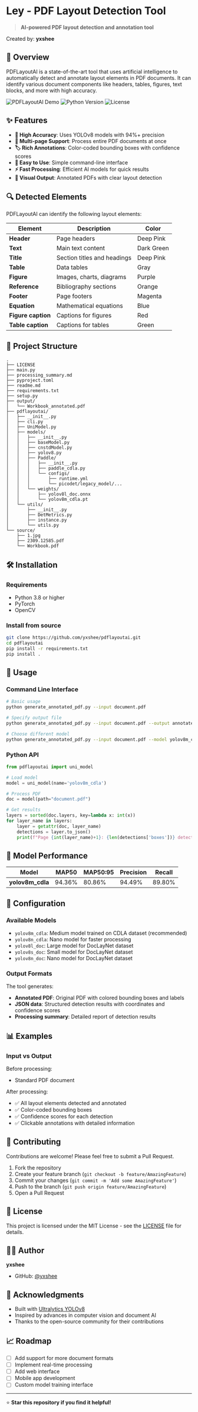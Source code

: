 # Ley - PDF Layout Detection Tool

> **AI-powered PDF layout detection and annotation tool**

Created by: **yxshee**

## 🚀 Overview

PDFLayoutAI is a state-of-the-art tool that uses artificial intelligence to automatically detect and annotate layout elements in PDF documents. It can identify various document components like headers, tables, figures, text blocks, and more with high accuracy.

![PDFLayoutAI Demo](https://img.shields.io/badge/PDF-Layout%20Detection-blue)
![Python Version](https://img.shields.io/badge/python-3.8%2B-brightgreen)
![License](https://img.shields.io/badge/license-MIT-green)

## ✨ Features

- **🎯 High Accuracy**: Uses YOLOv8 models with 94%+ precision
- **📄 Multi-page Support**: Process entire PDF documents at once
- **🏷️ Rich Annotations**: Color-coded bounding boxes with confidence scores
- **🔧 Easy to Use**: Simple command-line interface
- **⚡ Fast Processing**: Efficient AI models for quick results
- **🎨 Visual Output**: Annotated PDFs with clear layout detection

## 🔍 Detected Elements

PDFLayoutAI can identify the following layout elements:

| Element | Description | Color |
|---------|-------------|-------|
| **Header** | Page headers | Deep Pink |
| **Text** | Main text content | Dark Green |
| **Title** | Section titles and headings | Deep Pink |
| **Table** | Data tables | Gray |
| **Figure** | Images, charts, diagrams | Purple |
| **Reference** | Bibliography sections | Orange |
| **Footer** | Page footers | Magenta |
| **Equation** | Mathematical equations | Blue |
| **Figure caption** | Captions for figures | Red |
| **Table caption** | Captions for tables | Green |

## 📂 Project Structure

```text
.
├── LICENSE
├── main.py
├── processing_summary.md
├── pyproject.toml
├── readme.md
├── requirements.txt
├── setup.py
├── output/
│   └── Workbook_annotated.pdf
├── pdflayoutai/
│   ├── __init__.py
│   ├── cli.py
│   ├── UniModel.py
│   ├── models/
│   │   ├── __init__.py
│   │   ├── baseModel.py
│   │   ├── cnstdModel.py
│   │   ├── yolov8.py
│   │   ├── Paddle/
│   │   │   ├── __init__.py
│   │   │   ├── paddle_cdla.py
│   │   │   └── configs/
│   │   │       ├── runtime.yml
│   │   │       └── picodet/legacy_model/...
│   │   └── weights/
│   │       ├── yolov8l_doc.onnx
│   │       └── yolov8m_cdla.pt
│   └── utils/
│       ├── __init__.py
│       ├── DetMetrics.py
│       ├── instance.py
│       └── utils.py
└── source/
    ├── 1.jpg
    ├── 2309.12585.pdf
    └── Workbook.pdf
```

## 🛠️ Installation

### Requirements
- Python 3.8 or higher
- PyTorch
- OpenCV

### Install from source

```bash
git clone https://github.com/yxshee/pdflayoutai.git
cd pdflayoutai
pip install -r requirements.txt
pip install .
```

## 📖 Usage

### Command Line Interface

```bash
# Basic usage
python generate_annotated_pdf.py --input document.pdf

# Specify output file
python generate_annotated_pdf.py --input document.pdf --output annotated_document.pdf

# Choose different model
python generate_annotated_pdf.py --input document.pdf --model yolov8m_cdla
```

### Python API

```python
from pdflayoutai import uni_model

# Load model
model = uni_model(name='yolov8m_cdla')

# Process PDF
doc = model(path="document.pdf")

# Get results
layers = sorted(doc.layers, key=lambda x: int(x))
for layer_name in layers:
    layer = getattr(doc, layer_name)
    detections = layer.to_json()
    print(f"Page {int(layer_name)+1}: {len(detections['boxes'])} detections")
```

## 🎯 Model Performance

| Model | MAP50 | MAP50:95 | Precision | Recall |
|-------|-------|----------|-----------|--------|
| **yolov8m_cdla** | 94.36% | 80.86% | 94.49% | 89.80% |

## 🔧 Configuration

### Available Models

- `yolov8m_cdla`: Medium model trained on CDLA dataset (recommended)
- `yolov8n_cdla`: Nano model for faster processing
- `yolov8l_doc`: Large model for DocLayNet dataset
- `yolov8s_doc`: Small model for DocLayNet dataset
- `yolov8n_doc`: Nano model for DocLayNet dataset

### Output Formats

The tool generates:
- **Annotated PDF**: Original PDF with colored bounding boxes and labels
- **JSON data**: Structured detection results with coordinates and confidence scores
- **Processing summary**: Detailed report of detection results

## 📊 Examples

### Input vs Output

Before processing:
- Standard PDF document

After processing:
- ✅ All layout elements detected and annotated
- ✅ Color-coded bounding boxes
- ✅ Confidence scores for each detection
- ✅ Clickable annotations with detailed information

## 🤝 Contributing

Contributions are welcome! Please feel free to submit a Pull Request.

1. Fork the repository
2. Create your feature branch (`git checkout -b feature/AmazingFeature`)
3. Commit your changes (`git commit -m 'Add some AmazingFeature'`)
4. Push to the branch (`git push origin feature/AmazingFeature`)
5. Open a Pull Request

## 📜 License

This project is licensed under the MIT License - see the [LICENSE](LICENSE) file for details.

## 👨‍💻 Author

**yxshee**
- GitHub: [@yxshee](https://github.com/yxshee)

## 🙏 Acknowledgments

- Built with [Ultralytics YOLOv8](https://github.com/ultralytics/ultralytics)
- Inspired by advances in computer vision and document AI
- Thanks to the open-source community for their contributions

## 📈 Roadmap

- [ ] Add support for more document formats
- [ ] Implement real-time processing
- [ ] Add web interface
- [ ] Mobile app development
- [ ] Custom model training interface

---

⭐ **Star this repository if you find it helpful!**
